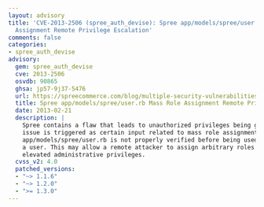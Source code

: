 ```yaml
---
layout: advisory
title: 'CVE-2013-2506 (spree_auth_devise): Spree app/models/spree/user.rb Mass Role
  Assignment Remote Privilege Escalation'
comments: false
categories:
- spree_auth_devise
advisory:
  gem: spree_auth_devise
  cve: 2013-2506
  osvdb: 90865
  ghsa: jp57-9j37-5476
  url: https://spreecommerce.com/blog/multiple-security-vulnerabilities-fixed
  title: Spree app/models/spree/user.rb Mass Role Assignment Remote Privilege Escalation
  date: 2013-02-21
  description: |
    Spree contains a flaw that leads to unauthorized privileges being gained. The
    issue is triggered as certain input related to mass role assignment in
    app/models/spree/user.rb is not properly verified before being used to update
    a user. This may allow a remote attacker to assign arbitrary roles and gain
    elevated administrative privileges.
  cvss_v2: 4.0
  patched_versions:
  - "~> 1.1.6"
  - "~> 1.2.0"
  - ">= 1.3.0"
---
```

